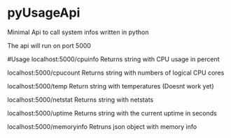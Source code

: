 # pyUsageApi
Minimal Api to call system infos written in python

The api will run on port 5000

#Usage
localhost:5000/cpuinfo
Returns string with CPU usage in percent

localhost:5000/cpucount
Returns string with numbers of logical CPU cores

localhost:5000/temp
Return string with temperatures (Doesnt work yet)

localhost:5000/netstat
Returns string with netstats

localhost:5000/uptime
Returns string with the current uptime in seconds

localhost:5000/memoryinfo
Retruns json object with memory info
